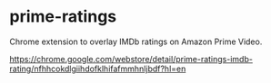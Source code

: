 # prime-ratings

Chrome extension to overlay IMDb ratings on Amazon Prime Video. 

https://chrome.google.com/webstore/detail/prime-ratings-imdb-rating/nfhhcokdlgiihdofklhifafmmhnljbdf?hl=en
